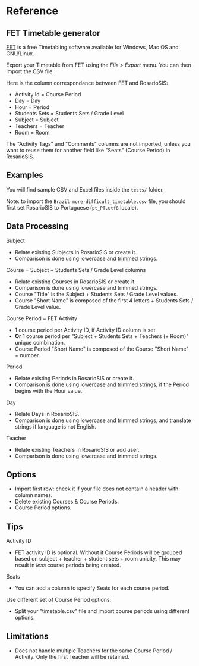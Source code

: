 # Reference

## FET Timetable generator

[FET](https://lalescu.ro/liviu/fet/) is a free Timetabling software available for Windows, Mac OS and GNU/Linux.

Export your Timetable from FET using the _File > Export_ menu.
You can then import the CSV file.

Here is the column correspondance between FET and RosarioSIS:

- Activity Id = Course Period
- Day = Day
- Hour = Period
- Students Sets = Students Sets / Grade Level
- Subject = Subject
- Teachers = Teacher
- Room = Room

The "Activity Tags" and "Comments" columns are not imported, unless you want to reuse them for another field like "Seats" (Course Period) in RosarioSIS.


## Examples

You will find sample CSV and Excel files inside the `tests/` folder.

Note: to import the `Brazil-more-difficult_timetable.csv` file, you should first set RosarioSIS to Portuguese (`pt_PT.utf8` locale).


## Data Processing

Subject
- Relate existing Subjects in RosarioSIS or create it.
- Comparison is done using lowercase and trimmed strings.

Course = Subject + Students Sets / Grade Level columns
- Relate existing Courses in RosarioSIS or create it.
- Comparison is done using lowercase and trimmed strings.
- Course "Title" is the Subject + Students Sets / Grade Level values.
- Course "Short Name" is composed of the first 4 letters + Students Sets / Grade Level value.

Course Period = FET Activity
- 1 course period per Activity ID, if Activity ID column is set.
- **Or** 1 course period per "Subject + Students Sets + Teachers (+ Room)" unique combination.
- Course Period "Short Name" is composed of the Course "Short Name" + number.

Period
- Relate existing Periods in RosarioSIS or create it.
- Comparison is done using lowercase and trimmed strings, if the Period begins with the Hour value.

Day
- Relate Days in RosarioSIS.
- Comparison is done using lowercase and trimmed strings, and translate strings if language is not English.

Teacher
- Relate existing Teachers in RosarioSIS or add user.
- Comparison is done using lowercase and trimmed strings.


## Options

- Import first row: check it if your file does not contain a header with column names.
- Delete existing Courses & Course Periods.
- Course Period options.


## Tips

Activity ID
- FET activity ID is optional. Without it Course Periods will be grouped based on subject + teacher + student sets + room unicity. This may result in _less_ course periods being created.

Seats
- You can add a column to specify Seats for each course period.

Use different set of Course Period options:
- Split your "timetable.csv" file and import course periods using different options.


## Limitations

- Does not handle multiple Teachers for the same Course Period / Activity. Only the first Teacher will be retained.
